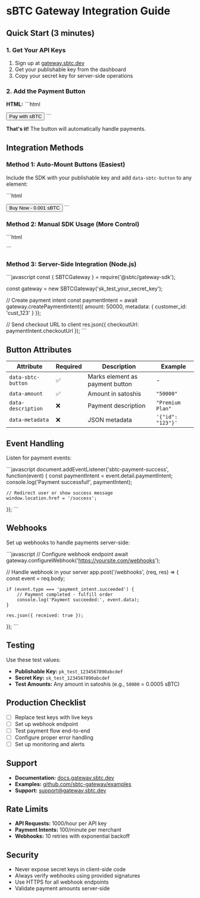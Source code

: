 # sBTC Gateway Integration Guide

## Quick Start (3 minutes)

### 1. Get Your API Keys
1. Sign up at [gateway.sbtc.dev](https://gateway.sbtc.dev)
2. Get your publishable key from the dashboard
3. Copy your secret key for server-side operations

### 2. Add the Payment Button

**HTML:**
\`\`\`html
<!-- Include the SDK -->
<script src="https://gateway.sbtc.dev/js/sbtc-gateway.js" 
        data-publishable-key="pk_test_your_key_here"></script>

<!-- Add payment button -->
<button data-sbtc-button 
        data-amount="50000" 
        data-description="Premium Plan">
    Pay with sBTC
</button>
\`\`\`

**That's it!** The button will automatically handle payments.

## Integration Methods

### Method 1: Auto-Mount Buttons (Easiest)

Include the SDK with your publishable key and add `data-sbtc-button` to any element:

\`\`\`html
<script src="https://gateway.sbtc.dev/js/sbtc-gateway.js" 
        data-publishable-key="pk_test_..."></script>

<button data-sbtc-button 
        data-amount="100000"
        data-description="Product Purchase"
        data-metadata='{"product_id": "123"}'>
    Buy Now - 0.001 sBTC
</button>
\`\`\`

### Method 2: Manual SDK Usage (More Control)

\`\`\`html
<script src="https://gateway.sbtc.dev/js/sbtc-gateway.js"></script>
<script>
const gateway = new SBTCGateway('pk_test_your_key');

async function createPayment() {
    const paymentIntent = await gateway.createPaymentIntent({
        amount: 50000, // 0.0005 sBTC in satoshis
        metadata: { product: 'Premium Plan' }
    });
    
    gateway.openCheckout(paymentIntent);
}
</script>
\`\`\`

### Method 3: Server-Side Integration (Node.js)

\`\`\`javascript
const { SBTCGateway } = require('@sbtc/gateway-sdk');

const gateway = new SBTCGateway('sk_test_your_secret_key');

// Create payment intent
const paymentIntent = await gateway.createPaymentIntent({
    amount: 50000,
    metadata: { customer_id: 'cust_123' }
});

// Send checkout URL to client
res.json({ checkoutUrl: paymentIntent.checkoutUrl });
\`\`\`

## Button Attributes

| Attribute | Required | Description | Example |
|-----------|----------|-------------|---------|
| `data-sbtc-button` | ✅ | Marks element as payment button | - |
| `data-amount` | ✅ | Amount in satoshis | `"50000"` |
| `data-description` | ❌ | Payment description | `"Premium Plan"` |
| `data-metadata` | ❌ | JSON metadata | `'{"id": "123"}'` |

## Event Handling

Listen for payment events:

\`\`\`javascript
document.addEventListener('sbtc-payment-success', function(event) {
    const paymentIntent = event.detail.paymentIntent;
    console.log('Payment successful!', paymentIntent);
    
    // Redirect user or show success message
    window.location.href = '/success';
});
\`\`\`

## Webhooks

Set up webhooks to handle payments server-side:

\`\`\`javascript
// Configure webhook endpoint
await gateway.configureWebhook('https://yoursite.com/webhooks');

// Handle webhook in your server
app.post('/webhooks', (req, res) => {
    const event = req.body;
    
    if (event.type === 'payment_intent.succeeded') {
        // Payment completed - fulfill order
        console.log('Payment succeeded:', event.data);
    }
    
    res.json({ received: true });
});
\`\`\`

## Testing

Use these test values:

- **Publishable Key:** `pk_test_1234567890abcdef`
- **Secret Key:** `sk_test_1234567890abcdef`
- **Test Amounts:** Any amount in satoshis (e.g., `50000` = 0.0005 sBTC)

## Production Checklist

- [ ] Replace test keys with live keys
- [ ] Set up webhook endpoint
- [ ] Test payment flow end-to-end
- [ ] Configure proper error handling
- [ ] Set up monitoring and alerts

## Support

- **Documentation:** [docs.gateway.sbtc.dev](https://docs.gateway.sbtc.dev)
- **Examples:** [github.com/sbtc-gateway/examples](https://github.com/sbtc-gateway/examples)
- **Support:** [support@gateway.sbtc.dev](mailto:support@gateway.sbtc.dev)

## Rate Limits

- **API Requests:** 1000/hour per API key
- **Payment Intents:** 100/minute per merchant
- **Webhooks:** 10 retries with exponential backoff

## Security

- Never expose secret keys in client-side code
- Always verify webhooks using provided signatures
- Use HTTPS for all webhook endpoints
- Validate payment amounts server-side
